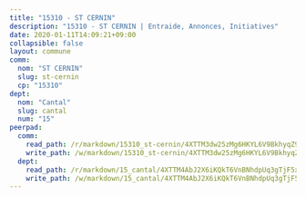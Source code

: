 ```yaml
---
title: "15310 - ST CERNIN"
description: "15310 - ST CERNIN | Entraide, Annonces, Initiatives"
date: 2020-01-11T14:09:21+09:00
collapsible: false
layout: commune
comm:
  nom: "ST CERNIN"
  slug: st-cernin
  cp: "15310"
dept:
  nom: "Cantal"
  slug: cantal
  num: "15"
peerpad:
  comm:
    read_path: /r/markdown/15310_st-cernin/4XTTM3dw25zMg6HKYL6V9BkhyqZ9E2ksWPGpkyQ8hFwRe9DFy
    write_path: /w/markdown/15310_st-cernin/4XTTM3dw25zMg6HKYL6V9BkhyqZ9E2ksWPGpkyQ8hFwRe9DFy-K3TgU6JNL113VUXhuWRnrJGgdZv5HNYvrgdHSFcsf1qJB3czFAk3qvMfPXzF2etnz9ogJrzEG8fhxKLAnsueu7a8ji36GZ2c8xiJNUGyb1pPhvBrq1qL3Ne2nLyasDNgQY55yi3m
  dept:
    read_path: /r/markdown/15_cantal/4XTTM4AbJ2X6iKQkT6VnBNhdpUq3gTjF5xvzeLXgyMbip7oZi
    write_path: /w/markdown/15_cantal/4XTTM4AbJ2X6iKQkT6VnBNhdpUq3gTjF5xvzeLXgyMbip7oZi-K3TgUzLxcVoV3Spfk4WRRT7ns4FZHP5DRn3T5Xt1HAMNkCgdMWpswwmyZFy1f4TzqjHqM6bwRLmH4WDVWsNZdM34scPnnmiNG41mKcAmEspoSpDYQr7FHqoFAfy15CJrkSEmsoqS
---
```


